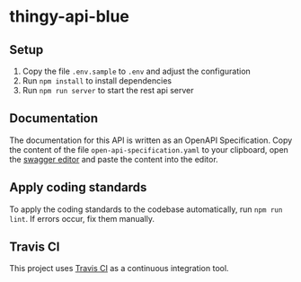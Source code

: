 # thingy-api-blue

## Setup

1.  Copy the file `.env.sample` to `.env` and adjust the configuration
2.  Run `npm install` to install dependencies
3.  Run `npm run server` to start the rest api server

## Documentation

The documentation for this API is written as an OpenAPI Specification. Copy the content of the file `open-api-specification.yaml` to your clipboard, open the [swagger editor](http://editor.swagger.io/) and paste the content into the editor.

## Apply coding standards

To apply the coding standards to the codebase automatically, run `npm run lint`. If errors occur, fix them manually.

## Travis CI

This project uses [Travis CI](https://travis-ci.com/dashboard) as a continuous integration tool.